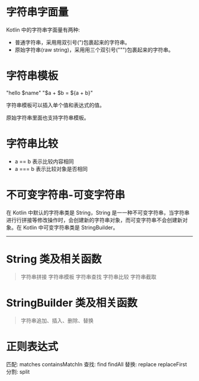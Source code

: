 # 字符串字⾯量

Kotlin 中的字符串字⾯量有两种: 
- 普通字符串，采⽤用双引号(")包裹起来的字符串。
- 原始字符串(raw string)，采⽤用三个双引号(""")包裹起来的字符串。

# 字符串模板

"hello $name"
"$a + $b = ${a + b}"

字符串模板可以插入单个值和表达式的值。

原始字符串里面也支持字符串模板。

# 字符串比较

- a == b 表示比较内容相同
- a === b 表示比较对象是否相同

# 不可变字符串-可变字符串

在 Kotlin 中默认的字符串类是 String，String 是⼀一种不可变字符串，当字符串进⾏行拼接等修改操作时，会创建新的字符串对象，⽽可变字符串不会创建新对象。在 Kotlin 中可变字符串类是 StringBuilder。

---

# String 类及相关函数

> 字符串拼接
> 字符串模板
> 字符串查找
> 字符串比较
> 字符串截取

# StringBuilder 类及相关函数

> 字符串追加、插入、删除、替换

# 正则表达式

匹配: matches containsMatchIn
查找: find findAll
替换: replace replaceFirst
分割: split
